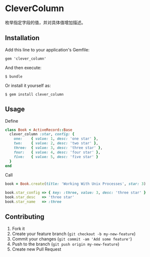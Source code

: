 # CleverColumn

枚举指定字段的值，并对具体值增加描述。

## Installation

Add this line to your application's Gemfile:

    gem 'clever_column'

And then execute:

    $ bundle

Or install it yourself as:

    $ gem install clever_column

## Usage

Define

``` ruby
class Book < ActiveRecord::Base
  clever_column :star, config: {
    one:    { value: 1, desc: 'one star' },
    two:    { value: 2, desc: 'two star' },
    three:  { value: 3, desc: 'three star' },
    four:   { value: 4, desc: 'four star' },
    five:   { value: 5, desc: 'five star' }
  }
end
```

Call

``` ruby
book = Book.create(title: 'Working With Unix Processes', star: 3)

book.star_config => { key: :three, value: 3, desc: 'three star' }
book.star_desc   => 'three star'
book.star_name   => :three

```

## Contributing

1. Fork it
2. Create your feature branch (`git checkout -b my-new-feature`)
3. Commit your changes (`git commit -am 'Add some feature'`)
4. Push to the branch (`git push origin my-new-feature`)
5. Create new Pull Request
